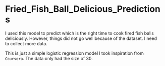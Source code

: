 # Fried_Fish_Ball_Delicious_Predictions

I used this model to predict which is the right time to cook fired fish balls deliciously. However, things did not go well because of the dataset. I need to collect more data.

This is just a simple logistic regression model I took inspiration from `Coursera`. The data only had the size of 30.
